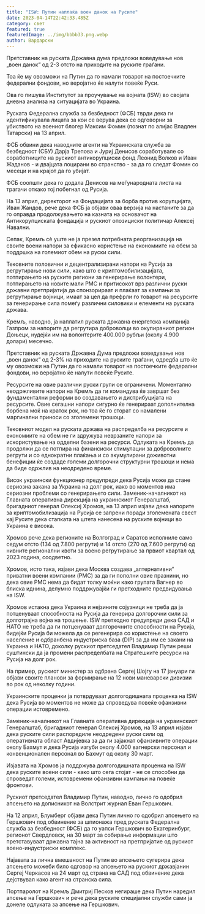 ```yaml
---
title: "ISW: Путин наплаќа воен данок на Русите"
date: 2023-04-14T22:42:33.485Z
category: свет
featured: true
featuredImage: ../img/bbbb33.png.webp
author: Вардарски
---
```


Претставник на руската Државна дума предложи воведување нов „воен данок“ од 2-3 отсто на приходите на руските граѓани.

Тоа ќе му овозможи на Путин да го намали товарот на постоечките федерални фондови, но веројатно ќе налути повеќе Руси.

Ова го пишува Институтот за проучување на војната (ISW) во својата дневна анализа на ситуацијата во Украина.

Руската Федерална служба за безбедност (ФСБ) тврди дека ги идентификувала лицата за кои се верува дека се одговорни за убиството на воениот блогер Максим Фомин (познат по алијас Владлен Татарски) на 13 април.

ФСБ обвини дека наводните агенти на Украинската служба за безбедност (СБУ) Дарја Трепова и Јуриј Денисов соработувале со соработниците на рускиот антикорупциски фонд Леонид Волков и Иван Жаданов - и двајцата лоцирани во странство - за да го следат Фомин со месеци и на крајот да го убијат.

ФСБ соопшти дека го додала Денисов на меѓународната листа на трагачи откако тој побегнал од Русија.

На 13 април, директорот на Фондацијата за борба против корупцијата, Иван Жандов, рече дека ФСБ ја објави оваа верзија на настаните за да го оправда продолжувањето на казната на основачот на Антикорупциската фондација и рускиот опозициски политичар Алексеј Навални.

Сепак, Кремљ сè уште не ја презел потребната реорганизација на своите воени напори за ефикасно користење на економиите на обем за поддршка на големиот обем на руски сили.

Тековните половични и децентрализирани напори на Русија за регрутирање нови сили, како што е криптомобилизацијата, потпирањето на руските региони за генерирање волонтери, потпирањето на новите мали PMC и притисокот врз различни руски државни претпријатија да спонзорираат и плаќаат за кампањи за регрутирање војници, имаат за цел да префрли го товарот на ресурсите за генерирање сила помеѓу различни силовики и елементи на руската држава.

Кремљ, наводно, ја наплатил руската државна енергетска компанија Газпром за напорите да регрутира доброволци во окупираниот регион Доњецк, нудејќи им на волонтерите 400.000 рубљи (околу 4.900 долари) месечно.

Претставник на руската Државна Дума предложи воведување нов „воен данок“ од 2-3% на приходите на руските граѓани, одредба што ќе му овозможи на Путин да го намали товарот на постоечките федерални фондови, но веројатно ќе налути повеќе Русите.

Ресурсите на овие различни руски групи се ограничени. Моментално неодржливите напори на Кремљ да ги командува ќе завршат без фундаментални реформи во создавањето и дистрибуцијата на ресурсите. Овие сегашни напори сигурно ќе генерираат дополнителна борбена моќ на краток рок, но тоа ќе го сторат со намалени маргинални приноси со зголемени трошоци.

Тековниот модел на руската држава на распределба на ресурсите и економиите на обем не ги здружува неврзаните напори за искористување на одделни базени на ресурси. Одлуката на Кремљ да продолжи да се потпира на финансиски стимулации за доброволните регрути и со еднократни плаќања и со акумулирани доживотни бенефиции ќе создаде големи долгорочни структурни трошоци и нема да биде одржлив на неодредено време.

Висок украински функционер предупреди дека Русија може да стане сериозна закана за Украина на долг рок, иако во моментов има сериозни проблеми со генерирањето сили. Заменик-началникот на Главната оперативна дирекција на украинскиот Генералштаб, бригадниот генерал Олексиј Хромов, на 13 април изјави дека напорите за криптомобилизација на Русија се запрени поради зголемената свест кај Русите дека стапката на штета нанесена на руските војници во Украина е висока.

Хромов рече дека регионите на Волгоград и Саратов исполниле само седум отсто (134 од 7.800 регрути) и 14 отсто (270 од 7.600 регрути) од нивните регионални квоти за воено регрутирање за првиот квартал од 2023 година, соодветно.

Хромов, исто така, изјави дека Москва создава „алтернативни“ приватни воени компании (PMC) за да ги пополни овие празнини, но дека овие PMC нема да бидат толку моќни како групата Вагнер во блиска иднина, делумно поддржувајќи ги претходните предвидувања на ISW.

Хромов истакна дека Украина и нејзините сојузници не треба да ја потценуваат способноста на Русија да генерира долгорочни сили за долготрајна војна на трошење. ISW претходно предупреди дека САД и НАТО не треба да ги потценуваат долгорочните способности на Русија, бидејќи Русија би можела да се регенерира со користење на своето население и одбранбена индустриска база (DIP) за да им се закани на Украина и НАТО, доколку рускиот претседател Владимир Путин реши суштински да ја промени распределбата на Стратешките ресурси на Русија на долг рок.

На пример, рускиот министер за одбрана Сергеј Шојгу на 17 јануари ги објави своите планови за формирање на 12 нови маневарски дивизии во рок од неколку години.

Украинските проценки ја потврдуваат долгогодишната проценка на ISW дека Русија во моментов не може да спроведува повеќе офанзивни операции истовремено.

Заменик-началникот на Главната оперативна дирекција на украинскиот Генералштаб, бригадниот генерал Олексиј Хромов, на 13 април изјави дека руските сили распоредиле неодредени руски сили од оперативната област Авдијевка за да ги зајакнат офанзивните операции околу Бахмут и дека Русија изгуби околу 4.000 вагнерски персонал и конвенционален персонал во Бахмут од околу 30 март.

Изјавата на Хромов ја поддржува долгогодишната проценка на ISW дека руските воени сили - како што сега стојат - не се способни да спроведат големи, истовремени офанзивни кампањи на повеќе фронтови.

Рускиот претседател Владимир Путин, наводно, лично го одобрил апсењето на дописникот на Волстрит журнал Еван Гершкович.

На 12 април, Блумберг објави дека Путин лично го одобрил апсењето на Гершкович под обвинение за шпионажа пред руската Федерална служба за безбедност (ФСБ) да го уапси Гершкович во Екатеринбург, регионот Свердловск, на 30 март за собирање информации што претставуваат државна тајна за активност на претпријатие од рускиот воено-индустриски комплекс.

Најавата за лична вмешаност на Путин во апсењето сугерира дека апсењето можеби било одговор на апсењето на рускиот државјанин Сергеј Черкасов на 24 март од страна на САД под обвинение дека дејствувал како агент на странска сила.

Портпаролот на Кремљ Дмитриј Песков негираше дека Путин наредил апсење на Гершкович и рече дека руските специјални служби сами ја донеле одлуката за апсење на Гершкович.

